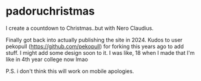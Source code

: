 # padoruchristmas
I create a countdown to Christmas..but with Nero Claudius.

Finally got back into actually publishing the site in 2024. Kudos to user pekopull (https://github.com/pekopull) for forking this years ago to add stuff. I might add some design soon to it. I was like, 18 when I made that I'm like in 4th year college now lmao

P.S. i don't think this will work on mobile apologies.